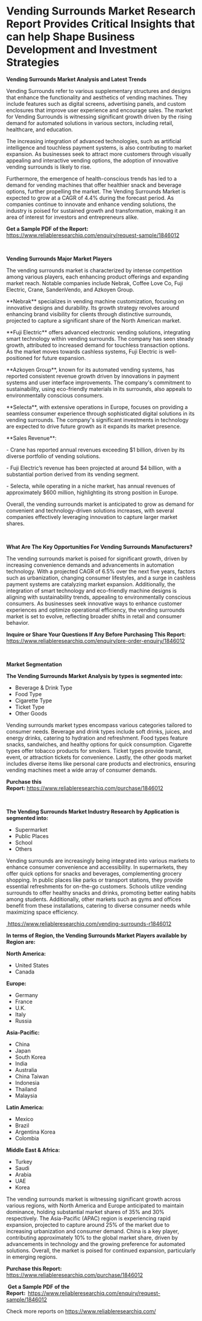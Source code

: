 <p><h1>Vending Surrounds Market Research Report Provides Critical Insights that can help Shape Business Development and Investment Strategies</h1></p><p><strong>Vending Surrounds Market Analysis and Latest Trends</strong></p>
<p><p>Vending Surrounds refer to various supplementary structures and designs that enhance the functionality and aesthetics of vending machines. They include features such as digital screens, advertising panels, and custom enclosures that improve user experience and encourage sales. The market for Vending Surrounds is witnessing significant growth driven by the rising demand for automated solutions in various sectors, including retail, healthcare, and education. </p><p>The increasing integration of advanced technologies, such as artificial intelligence and touchless payment systems, is also contributing to market expansion. As businesses seek to attract more customers through visually appealing and interactive vending options, the adoption of innovative vending surrounds is likely to rise.</p><p>Furthermore, the emergence of health-conscious trends has led to a demand for vending machines that offer healthier snack and beverage options, further propelling the market. The Vending Surrounds Market is expected to grow at a CAGR of 4.4% during the forecast period. As companies continue to innovate and enhance vending solutions, the industry is poised for sustained growth and transformation, making it an area of interest for investors and entrepreneurs alike.</p></p>
<p><strong>Get a Sample PDF of the Report:&nbsp;</strong> <a href="https://www.reliableresearchiq.com/enquiry/request-sample/1846012?utm_campaign=3452&utm_medium=2&utm_source=Github&utm_content=ia&utm_term=11042025&utm_id=vending-surrounds">https://www.reliableresearchiq.com/enquiry/request-sample/1846012</a></p>
<p>&nbsp;</p>
<p><strong>Vending Surrounds Major Market Players</strong></p>
<p><p>The vending surrounds market is characterized by intense competition among various players, each enhancing product offerings and expanding market reach. Notable companies include Nebrak, Coffee Love Co, Fuji Electric, Crane, SandenVendo, and Azkoyen Group.</p><p>**Nebrak** specializes in vending machine customization, focusing on innovative designs and durability. Its growth strategy revolves around enhancing brand visibility for clients through distinctive surrounds, projected to capture a significant share of the North American market.</p><p>**Fuji Electric** offers advanced electronic vending solutions, integrating smart technology within vending surrounds. The company has seen steady growth, attributed to increased demand for touchless transaction options. As the market moves towards cashless systems, Fuji Electric is well-positioned for future expansion.</p><p>**Azkoyen Group**, known for its automated vending systems, has reported consistent revenue growth driven by innovations in payment systems and user interface improvements. The company's commitment to sustainability, using eco-friendly materials in its surrounds, also appeals to environmentally conscious consumers.</p><p>**Selecta**, with extensive operations in Europe, focuses on providing a seamless consumer experience through sophisticated digital solutions in its vending surrounds. The company's significant investments in technology are expected to drive future growth as it expands its market presence.</p><p>**Sales Revenue**: </p><p>- Crane has reported annual revenues exceeding $1 billion, driven by its diverse portfolio of vending solutions.</p><p>- Fuji Electric’s revenue has been projected at around $4 billion, with a substantial portion derived from its vending segment.</p><p>- Selecta, while operating in a niche market, has annual revenues of approximately $600 million, highlighting its strong position in Europe.</p><p>Overall, the vending surrounds market is anticipated to grow as demand for convenient and technology-driven solutions increases, with several companies effectively leveraging innovation to capture larger market shares.</p></p>
<p>&nbsp;</p>
<p><strong>What Are The Key Opportunities For Vending Surrounds Manufacturers?</strong></p>
<p><p>The vending surrounds market is poised for significant growth, driven by increasing convenience demands and advancements in automation technology. With a projected CAGR of 6.5% over the next five years, factors such as urbanization, changing consumer lifestyles, and a surge in cashless payment systems are catalyzing market expansion. Additionally, the integration of smart technology and eco-friendly machine designs is aligning with sustainability trends, appealing to environmentally conscious consumers. As businesses seek innovative ways to enhance customer experiences and optimize operational efficiency, the vending surrounds market is set to evolve, reflecting broader shifts in retail and consumer behavior.</p></p>
<p><strong>Inquire or Share Your Questions If Any Before Purchasing This Report:</strong> <a href="https://www.reliableresearchiq.com/enquiry/pre-order-enquiry/1846012?utm_campaign=3452&utm_medium=2&utm_source=Github&utm_content=ia&utm_term=11042025&utm_id=vending-surrounds">https://www.reliableresearchiq.com/enquiry/pre-order-enquiry/1846012</a></p>
<p>&nbsp;</p>
<p><strong>Market Segmentation</strong></p>
<p><strong>The Vending Surrounds Market Analysis by types is segmented into:</strong></p>
<p><ul><li>Beverage & Drink Type</li><li>Food Type</li><li>Cigarette Type</li><li>Ticket Type</li><li>Other Goods</li></ul></p>
<p><p>Vending surrounds market types encompass various categories tailored to consumer needs. Beverage and drink types include soft drinks, juices, and energy drinks, catering to hydration and refreshment. Food types feature snacks, sandwiches, and healthy options for quick consumption. Cigarette types offer tobacco products for smokers. Ticket types provide transit, event, or attraction tickets for convenience. Lastly, the other goods market includes diverse items like personal care products and electronics, ensuring vending machines meet a wide array of consumer demands.</p></p>
<p><strong>Purchase this Report:&nbsp;</strong><a href="https://www.reliableresearchiq.com/purchase/1846012?utm_campaign=3452&utm_medium=2&utm_source=Github&utm_content=ia&utm_term=11042025&utm_id=vending-surrounds">https://www.reliableresearchiq.com/purchase/1846012</a></p>
<p>&nbsp;</p>
<p><strong>The Vending Surrounds Market Industry Research by Application is segmented into:</strong></p>
<p><ul><li>Supermarket</li><li>Public Places</li><li>School</li><li>Others</li></ul></p>
<p><p>Vending surrounds are increasingly being integrated into various markets to enhance consumer convenience and accessibility. In supermarkets, they offer quick options for snacks and beverages, complementing grocery shopping. In public places like parks or transport stations, they provide essential refreshments for on-the-go customers. Schools utilize vending surrounds to offer healthy snacks and drinks, promoting better eating habits among students. Additionally, other markets such as gyms and offices benefit from these installations, catering to diverse consumer needs while maximizing space efficiency.</p></p>
<p><a href="https://www.reliableresearchiq.com/vending-surrounds-r1846012?utm_campaign=3452&utm_medium=2&utm_source=Github&utm_content=ia&utm_term=11042025&utm_id=vending-surrounds">&nbsp;https://www.reliableresearchiq.com/vending-surrounds-r1846012</a></p>
<p><strong>In terms of Region, the Vending Surrounds Market Players available by Region are:</strong></p>
<p>
    <p> <strong> North America: </strong>
        <ul>
            <li>United States</li>
            <li>Canada</li>
        </ul>
        </p> 
    <p> <strong> Europe: </strong>
        <ul>
            <li>Germany</li>
            <li>France</li>
            <li>U.K.</li>
            <li>Italy</li>
            <li>Russia</li>
        </ul>
        </p> 
    <p> <strong> Asia-Pacific: </strong>
        <ul>
            <li>China</li>
            <li>Japan</li>
            <li>South Korea</li>
            <li>India</li>
            <li>Australia</li>
            <li>China Taiwan</li>
            <li>Indonesia</li>
            <li>Thailand</li>
            <li>Malaysia</li>
        </ul>
        </p> 
    <p> <strong> Latin America: </strong>
        <ul>
            <li>Mexico</li>
            <li>Brazil</li>
            <li>Argentina Korea</li>
            <li>Colombia</li>
        </ul>
        </p> 
    <p> <strong> Middle East & Africa: </strong>
        <ul>
            <li>Turkey</li>
            <li>Saudi</li>
            <li>Arabia</li>
            <li>UAE</li>
            <li>Korea</li>
        </ul>
    </p>
    </p>
<p><p>The vending surrounds market is witnessing significant growth across various regions, with North America and Europe anticipated to maintain dominance, holding substantial market shares of 35% and 30% respectively. The Asia-Pacific (APAC) region is experiencing rapid expansion, projected to capture around 25% of the market due to increasing urbanization and consumer demand. China is a key player, contributing approximately 10% to the global market share, driven by advancements in technology and the growing preference for automated solutions. Overall, the market is poised for continued expansion, particularly in emerging regions.</p></p>
<p><strong>Purchase this Report: </strong><a href="https://www.reliableresearchiq.com/purchase/1846012?utm_campaign=3452&utm_medium=2&utm_source=Github&utm_content=ia&utm_term=11042025&utm_id=vending-surrounds">https://www.reliableresearchiq.com/purchase/1846012</a></p>
<p>&nbsp;<strong>Get a Sample PDF of the Report:&nbsp;&nbsp;</strong><a href="https://www.reliableresearchiq.com/enquiry/request-sample/1846012?utm_campaign=3452&utm_medium=2&utm_source=Github&utm_content=ia&utm_term=11042025&utm_id=vending-surrounds">https://www.reliableresearchiq.com/enquiry/request-sample/1846012</a></p>
<p><strong></strong></p>
<p>Check more reports on <a href="https://www.reliableresearchiq.com/?utm_campaign=3452&utm_medium=2&utm_source=Github&utm_content=ia&utm_term=11042025&utm_id=vending-surrounds">https://www.reliableresearchiq.com/</a></p>